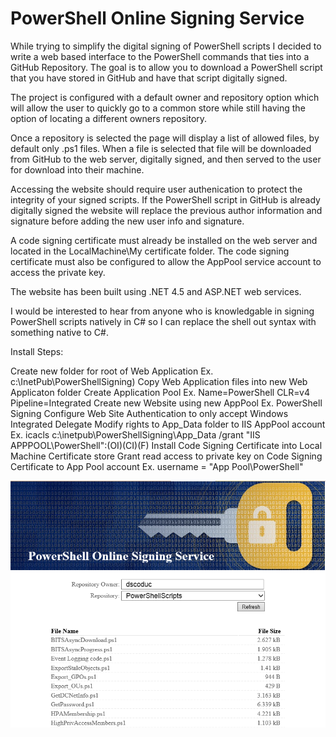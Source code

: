 # PowerShell Online Signing Service

While trying to simplify the digital signing of PowerShell scripts I decided to 
write a web based interface to the PowerShell commands that ties into a GitHub
Repository.  The goal is to allow you to download a PowerShell script that you
have stored in GitHub and have that script digitally signed.

The project is configured with a default owner and repository option which will
allow the user to quickly go to a common store while still having the option
of locating a different owners repository.

Once a repository is selected the page will display a list of allowed files,
by default only .ps1 files.  When a file is selected that file will be downloaded
from GitHub to the web server, digitally signed, and then served to the user for
download into their machine.

Accessing the website should require user authenication to protect the integrity
of your signed scripts.  If the PowerShell script in GitHub is already digitally
signed the website will replace the previous author information and signature
before adding the new user info and signature.

A code signing certificate must already be installed on the web server and
located in the LocalMachine\My certificate folder.  The code signing certificate 
must also be configured to allow the AppPool service account to access the 
private key.

The website has been built using .NET 4.5 and ASP.NET web services.

I would be interested to hear from anyone who is knowledgable in signing
PowerShell scripts natively in C# so I can replace the shell out syntax with
something native to C#.

Install Steps:

Create new folder for root of Web Application 
	Ex. c:\InetPub\PowerShellSigning)
Copy Web Application files into new Web Applicaton folder
Create Application Pool 
	Ex. Name=PowerShell CLR=v4 Pipeline=Integrated
Create new Website using new AppPool
	Ex. PowerShell Signing
Configure Web Site Authentication to only accept Windows Integrated
Delegate Modify rights to App_Data folder to IIS AppPool account 
	Ex. icacls c:\inetpub\PowerShellSigning\App_Data /grant "IIS APPPOOL\PowerShell":(OI)(CI)(F)
Install Code Signing Certificate into Local Machine Certificate store
Grant read access to private key on Code Signing Certificate to App Pool account
	Ex. username = "App Pool\PowerShell"

![Main screen snapshot](https://raw.githubusercontent.com/dscoduc/PowerShellOnlineSigningService/master/PowerShellOnlineSigningService.PNG)
